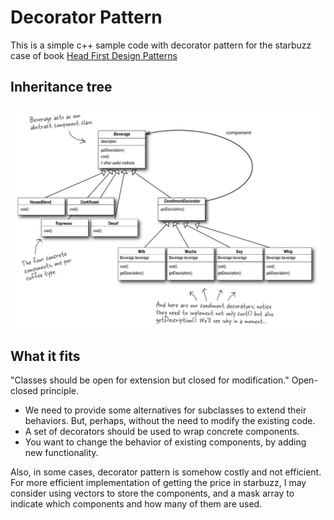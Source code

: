 # Decorator Pattern

This is a simple c++ sample code with decorator pattern for the starbuzz case of book [Head First Design Patterns](https://www.oreilly.com/library/view/head-first-design/9781492077992/) 

## Inheritance tree
<!-- <img title="Inheritance tree of Starbuzz" alt="See " src="./inheritance_tree.png"> -->
![Image](inheritance_tree.png "Inheritance tree of Starbuzz")


## What it fits
"Classes should be open for extension but closed for modification." Open-closed principle.

- We need to provide some alternatives for subclasses to extend their behaviors. But, perhaps, without the need to modify the existing code.
- A set of decorators should be used to wrap concrete components. 
- You want to change the behavior of existing components, by adding new functionality.

Also, in some cases, decorator pattern is somehow costly and not efficient. For more efficient implementation of getting the price in starbuzz, I may consider using vectors to store the components, and a mask array to indicate which components and how many of them are used.   